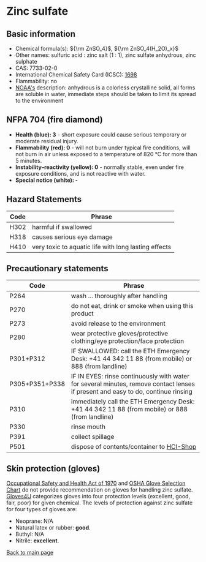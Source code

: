 # Zinc sulfate

## Basic information

- Chemical formula(s): ${\rm ZnSO_4}$, ${\rm ZnSO_4(H_2O)_x}$
- Other names: sulfuric acid : zinc salt (1 : 1), zinc sulfate anhydrous, zinc sulphate
- CAS: 7733-02-0
- International Chemical Safety Card (ICSC): [1698](https://inchem.org/documents/icsc/icsc/eics1698.htm)
- Flammability: no
- [NOAA's](https://cameochemicals.noaa.gov/chemical/4826) description: anhydrous is a colorless crystalline solid, all forms are soluble in water, immediate steps should be taken to limit its spread to the environment

## NFPA 704 (fire diamond)

- **Health (blue): 3** - short exposure could cause serious temporary or moderate residual injury.
- **Flammability (red): 0** - will not burn under typical fire conditions, will not burn in air unless exposed to a temperature of 820 °C for more than 5 minutes.
- **Instability–reactivity (yellow): 0** - normally stable, even under fire exposure conditions, and is not reactive with water.
- **Special notice (white): -**

## Hazard Statements

| Code | Phrase                                               |
| ---- | ---------------------------------------------------- |
| H302 | harmful if swallowed                                 |
| H318 | causes serious eye damage                            |
| H410 | very toxic to aquatic life with long lasting effects |

## Precautionary statements

| Code           | Phrase                                                                                                                           |
| -------------- | -------------------------------------------------------------------------------------------------------------------------------- |
| P264           | wash ... thoroughly after handling                                                                                               |
| P270           | do not eat, drink or smoke when using this product                                                                               |
| P273           | avoid release to the environment                                                                                                 |
| P280           | wear protective gloves/protective clothing/eye protection/face protection                                                        |
| P301+P312      | IF SWALLOWED: call the ETH Emergency Desk: +41 44 342 11 88 (from mobile) or 888 (from landline)                                 |
| P305+P351+P338 | IF IN EYES: rinse continuously with water for several minutes, remove contact lenses if present and easy to do, continue rinsing |
| P310           | immediately call the ETH Emergency Desk: +41 44 342 11 88 (from mobile) or 888 (from landline)                                   |
| P330           | rinse mouth                                                                                                                      |
| P391           | collect spillage                                                                                                                 |
| P501           | dispose of contents/container to [HCI-Shop](https://hci-shop.ethz.ch/en/)                                                        |

## Skin protection (gloves)

[Occupational Safety and Health Act of 1970](https://www.osha.gov/sites/default/files/publications/osha3151.pdf) and [OSHA Glove Selection Chart](https://safety.fsu.edu/safety_manual/OSHA%20Glove%20Selection%20Chart.pdf) do not provide recommendation on gloves for handling zinc sulfate. [Gloves4U](https://www.gloves4u.eu/x/Chemical%20Resistant%20Chart%20-%20final%20(5).pdf) categorizes gloves into four protection levels (excellent, good, fair, poor) for given chemical. The levels of protection against zinc sulfate for four types of gloves are:

- Neoprane: N/A
- Natural latex or rubber: **good**.
- Buthyl: N/A
- Nitrile: **excellent**.

[Back to main page](https://github.com/Global-Health-Engineering/wet-lab-chemicals)
